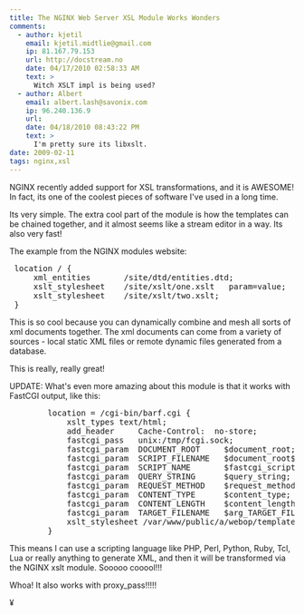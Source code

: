 ```yaml
---
title: The NGINX Web Server XSL Module Works Wonders
comments:
  - author: kjetil
    email: kjetil.midtlie@gmail.com
    ip: 81.167.79.153
    url: http://docstream.no
    date: 04/17/2010 02:58:33 AM
    text: >
      Witch XSLT impl is being used?
  - author: Albert
    email: albert.lash@savonix.com
    ip: 96.240.136.9
    url:
    date: 04/18/2010 08:43:22 PM
    text: >
      I'm pretty sure its libxslt.
date: 2009-02-11
tags: nginx,xsl
---
```

NGINX recently added support for XSL transformations, and it is AWESOME! In fact, its one of the coolest pieces of software I've used in a long time.

Its very simple. The extra cool part of the module is how the templates can be chained together, and it almost seems like a stream editor in a way. Its also very fast!

The example from the NGINX modules website:

<pre>
 location / {
     xml_entities       /site/dtd/entities.dtd;
     xslt_stylesheet    /site/xslt/one.xslt   param=value;
     xslt_stylesheet    /site/xslt/two.xslt;
 }
</pre>

This is so cool because you can dynamically combine and mesh all sorts of xml documents together. The xml documents can come from a variety of sources - local static XML files or remote dynamic files generated from a database.

This is really, really great!

UPDATE: What's even more amazing about this module is that it works with FastCGI output, like this:

<pre>        location = /cgi-bin/barf.cgi {
            xslt_types text/html;
            add_header     Cache-Control:  no-store;
            fastcgi_pass   unix:/tmp/fcgi.sock;
            fastcgi_param  DOCUMENT_ROOT     $document_root;
            fastcgi_param  SCRIPT_FILENAME   $document_root$fastcgi_script_name;
            fastcgi_param  SCRIPT_NAME       $fastcgi_script_name;
            fastcgi_param  QUERY_STRING      $query_string;
            fastcgi_param  REQUEST_METHOD    $request_method;
            fastcgi_param  CONTENT_TYPE      $content_type;
            fastcgi_param  CONTENT_LENGTH    $content_length;
            fastcgi_param  TARGET_FILENAME   $arg_TARGET_FILENAME;
            xslt_stylesheet /var/www/public/a/webop/templates/xsl/status_services.xsl mynid="$arg_nid";
        }
</pre>

This means I can use a scripting language like PHP, Perl, Python, Ruby, Tcl, Lua or really anything to generate XML, and then it will be transformed via the NGINX xslt module. Sooooo cooool!!!

Whoa! It also works with proxy_pass!!!!!

¥

